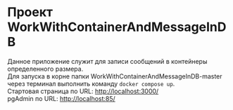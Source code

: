 # Проект WorkWithContainerAndMessageInDB

Данное приложение служит для записи сообщений в контейнеры определенного размера.  
Для запуска в корне папки WorkWithContainerAndMessageInDB-master через терминал выполнить команду `docker compose up`.  
Стартовая страница по URL: [http://localhost:3000/](http://localhost:3000/)  
pgAdmin по URL: [http://localhost:85/](http://localhost:85/)

